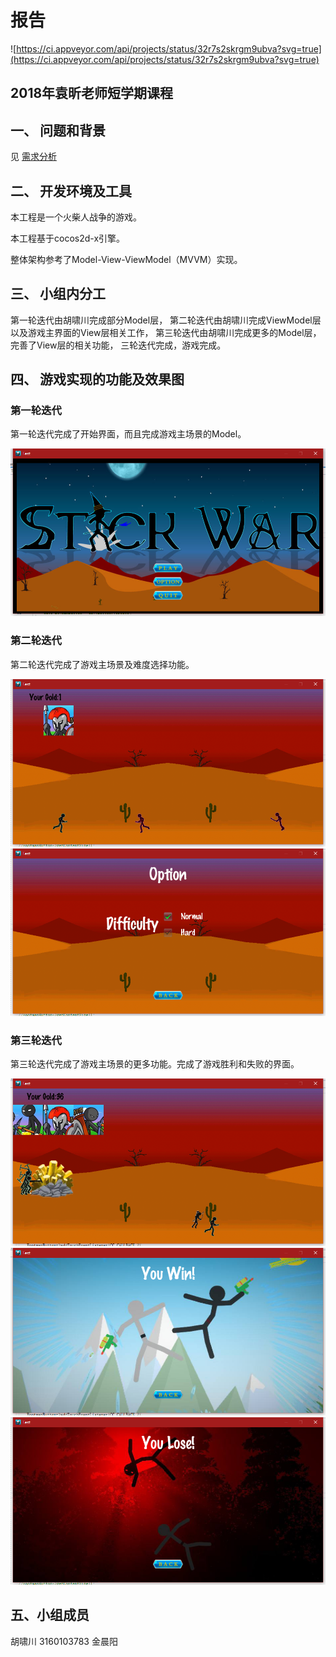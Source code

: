 # 报告

 ![https://ci.appveyor.com/api/projects/status/32r7s2skrgm9ubva?svg=true](https://ci.appveyor.com/api/projects/status/32r7s2skrgm9ubva?svg=true) 
 
## 2018年袁昕老师短学期课程
## 一、 问题和背景


见 [需求分析](https://github.com/Mozalic/StickWar/blob/master/doc/%E9%9C%80%E6%B1%82%E5%88%86%E6%9E%90/%E9%9C%80%E6%B1%82%E5%88%86%E6%9E%90.md)  

## 二、 开发环境及工具

本工程是一个火柴人战争的游戏。

本工程基于cocos2d-x引擎。

整体架构参考了Model-View-ViewModel（MVVM）实现。

## 三、 小组内分工

第一轮迭代由胡啸川完成部分Model层，
第二轮迭代由胡啸川完成ViewModel层以及游戏主界面的View层相关工作，
第三轮迭代由胡啸川完成更多的Model层，完善了View层的相关功能，
三轮迭代完成，游戏完成。

## 四、 游戏实现的功能及效果图

### 第一轮迭代

第一轮迭代完成了开始界面，而且完成游戏主场景的Model。

![1.1.png](Resources/images/1.1.png)

### 第二轮迭代

第二轮迭代完成了游戏主场景及难度选择功能。

![2.1.png](Resources/images/2.1.png)
![2.2.png](Resources/images/2.2.png)

### 第三轮迭代

第三轮迭代完成了游戏主场景的更多功能。完成了游戏胜利和失败的界面。

![3.2.png](Resources/images/3.2.png)
![3.3.png](Resources/images/3.3.png)
![3.1.png](Resources/images/3.1.png)

## 五、小组成员

胡啸川 3160103783
金晨阳
